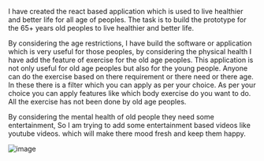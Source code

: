 I have created the react based application which is used to live healthier and better life for all age of peoples.
The task is to build the prototype for the 65+ years old peoples to live healthier and better life.

By considering the age restrictions,
    I have build the software or application which is very useful for those peoples, by considering the physical 
health I have add the feature of exercise for the old age peoples. This application is not only useful for old
age peoples but also for the young people. Anyone can do the exercise based on there requirement or there need 
or there age. In these there is a filter which you can apply as per your choice. As per your choice you can apply
features like which body exercise do you want to do. All the exercise has not been done by old age peoples.

By considering the mental health of old people they need some entertainment, So I am trying to add some entertainment
based videos like youtube videos. which will make there mood fresh and keep them happy.

![image](https://user-images.githubusercontent.com/91820120/188308653-3fdc0331-0f36-44ed-a917-8588071ad154.png)
